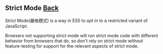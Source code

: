 ## Strict Mode [Back](./../JavaScript.md)

Strict Mode(嚴格模式) is a way in ES5 to *opt in* to a restricted variant of JavaScript.

Browsers not supporting strict mode will run strict mode code with different behavior from browsers that do, so don't rely on strict mode without feature-testing for support for the relevant aspects of strict mode.
